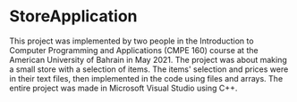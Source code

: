 # StoreApplication
This project was implemented by two people in the Introduction to Computer Programming and Applications (CMPE 160) course at the American University of Bahrain in May 2021. The project was about making a small store with a selection of items. The items' selection and prices were in their text files, then implemented in the code using files and arrays. The entire project was made in Microsoft Visual Studio using C++.
